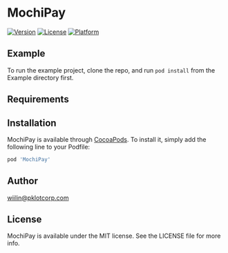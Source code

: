 # MochiPay

[![Version](https://img.shields.io/cocoapods/v/MochiPay.svg?style=flat)](https://cocoapods.org/pods/MochiPay)
[![License](https://img.shields.io/cocoapods/l/MochiPay.svg?style=flat)](https://cocoapods.org/pods/MochiPay)
[![Platform](https://img.shields.io/cocoapods/p/MochiPay.svg?style=flat)](https://cocoapods.org/pods/MochiPay)

## Example

To run the example project, clone the repo, and run `pod install` from the Example directory first.

## Requirements

## Installation

MochiPay is available through [CocoaPods](https://cocoapods.org). To install
it, simply add the following line to your Podfile:

```ruby
pod 'MochiPay'
```

## Author

wiilin@pklotcorp.com

## License

MochiPay is available under the MIT license. See the LICENSE file for more info.
